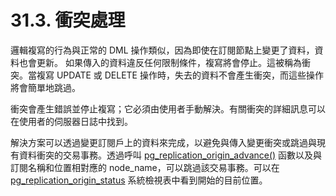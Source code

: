 # 31.3. 衝突處理

邏輯複寫的行為與正常的 DML 操作類似，因為即使在訂閱節點上變更了資料，資料也會更新。 如果傳入的資料違反任何限制條件，複寫將會停止。這被稱為衝突。當複寫 UPDATE 或 DELETE 操作時，失去的資料不會產生衝突，而這些操作將會簡單地跳過。

衝突會產生錯誤並停止複寫；它必須由使用者手動解決。有關衝突的詳細訊息可以在使用者的伺服器日誌中找到。

解決方案可以透過變更訂閱戶上的資料來完成，以避免與傳入變更衝突或跳過與現有資料衝突的交易事務。透過呼叫 [pg\_replication\_origin\_advance\(\)](../../the-sql-language/functions-and-operators/9.26.-xi-tong-guan-li-han-shi.md#9-26-6-replication-functions) 函數以及與訂閱名稱和位置相對應的 node\_name，可以跳過該交易事務。可以在 [pg\_replication\_origin\_status](../../vii.-zi-liao-ku-jin-jie/51.-xi-tong-mu-lu/51.79.-pg_replication_origin_status.md) 系統檢視表中看到開始的目前位置。

